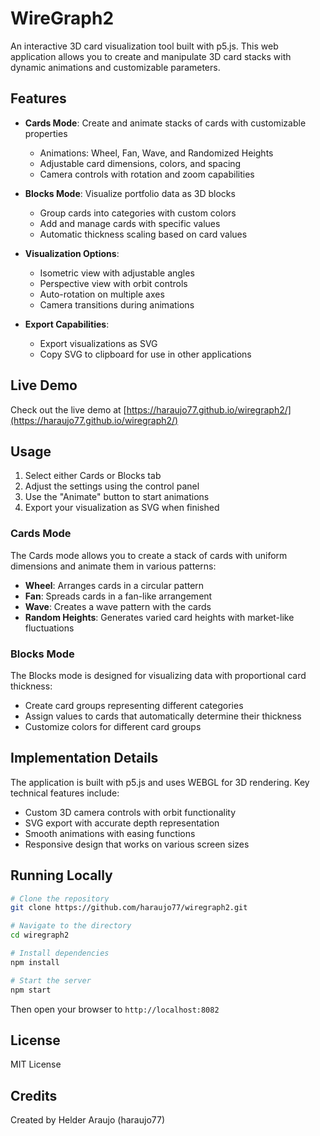 # WireGraph2

An interactive 3D card visualization tool built with p5.js. This web application allows you to create and manipulate 3D card stacks with dynamic animations and customizable parameters.

## Features

- **Cards Mode**: Create and animate stacks of cards with customizable properties
  - Animations: Wheel, Fan, Wave, and Randomized Heights
  - Adjustable card dimensions, colors, and spacing
  - Camera controls with rotation and zoom capabilities

- **Blocks Mode**: Visualize portfolio data as 3D blocks
  - Group cards into categories with custom colors
  - Add and manage cards with specific values
  - Automatic thickness scaling based on card values

- **Visualization Options**:
  - Isometric view with adjustable angles
  - Perspective view with orbit controls
  - Auto-rotation on multiple axes
  - Camera transitions during animations

- **Export Capabilities**:
  - Export visualizations as SVG
  - Copy SVG to clipboard for use in other applications

## Live Demo

Check out the live demo at [https://haraujo77.github.io/wiregraph2/](https://haraujo77.github.io/wiregraph2/)

## Usage

1. Select either Cards or Blocks tab
2. Adjust the settings using the control panel
3. Use the "Animate" button to start animations
4. Export your visualization as SVG when finished

### Cards Mode

The Cards mode allows you to create a stack of cards with uniform dimensions and animate them in various patterns:
- **Wheel**: Arranges cards in a circular pattern
- **Fan**: Spreads cards in a fan-like arrangement
- **Wave**: Creates a wave pattern with the cards
- **Random Heights**: Generates varied card heights with market-like fluctuations

### Blocks Mode

The Blocks mode is designed for visualizing data with proportional card thickness:
- Create card groups representing different categories
- Assign values to cards that automatically determine their thickness
- Customize colors for different card groups

## Implementation Details

The application is built with p5.js and uses WEBGL for 3D rendering. Key technical features include:
- Custom 3D camera controls with orbit functionality
- SVG export with accurate depth representation
- Smooth animations with easing functions
- Responsive design that works on various screen sizes

## Running Locally

```bash
# Clone the repository
git clone https://github.com/haraujo77/wiregraph2.git

# Navigate to the directory
cd wiregraph2

# Install dependencies
npm install

# Start the server
npm start
```

Then open your browser to `http://localhost:8082`

## License

MIT License

## Credits

Created by Helder Araujo (haraujo77)